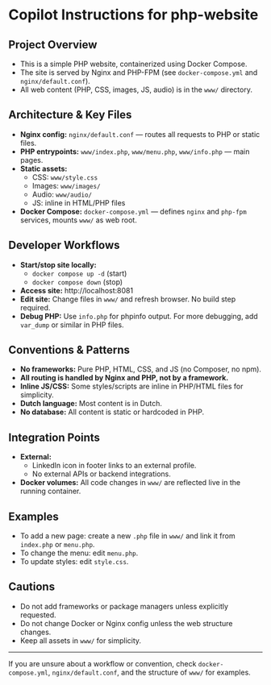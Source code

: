 # Copilot Instructions for php-website

## Project Overview
- This is a simple PHP website, containerized using Docker Compose.
- The site is served by Nginx and PHP-FPM (see `docker-compose.yml` and `nginx/default.conf`).
- All web content (PHP, CSS, images, JS, audio) is in the `www/` directory.

## Architecture & Key Files
- **Nginx config:** `nginx/default.conf` — routes all requests to PHP or static files.
- **PHP entrypoints:** `www/index.php`, `www/menu.php`, `www/info.php` — main pages.
- **Static assets:**
  - CSS: `www/style.css`
  - Images: `www/images/`
  - Audio: `www/audio/`
  - JS: inline in HTML/PHP files
- **Docker Compose:** `docker-compose.yml` — defines `nginx` and `php-fpm` services, mounts `www/` as web root.

## Developer Workflows
- **Start/stop site locally:**
  - `docker compose up -d` (start)
  - `docker compose down` (stop)
- **Access site:** http://localhost:8081
- **Edit site:** Change files in `www/` and refresh browser. No build step required.
- **Debug PHP:** Use `info.php` for phpinfo output. For more debugging, add `var_dump` or similar in PHP files.

## Conventions & Patterns
- **No frameworks:** Pure PHP, HTML, CSS, and JS (no Composer, no npm).
- **All routing is handled by Nginx and PHP, not by a framework.**
- **Inline JS/CSS:** Some styles/scripts are inline in PHP/HTML files for simplicity.
- **Dutch language:** Most content is in Dutch.
- **No database:** All content is static or hardcoded in PHP.

## Integration Points
- **External:**
  - LinkedIn icon in footer links to an external profile.
  - No external APIs or backend integrations.
- **Docker volumes:** All code changes in `www/` are reflected live in the running container.

## Examples
- To add a new page: create a new `.php` file in `www/` and link it from `index.php` or `menu.php`.
- To change the menu: edit `menu.php`.
- To update styles: edit `style.css`.

## Cautions
- Do not add frameworks or package managers unless explicitly requested.
- Do not change Docker or Nginx config unless the web structure changes.
- Keep all assets in `www/` for simplicity.

---
If you are unsure about a workflow or convention, check `docker-compose.yml`, `nginx/default.conf`, and the structure of `www/` for examples.
